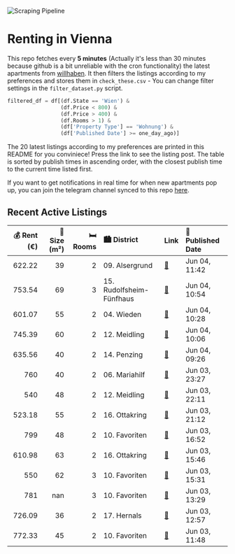 ![Scraping Pipeline](https://github.com/AthomsG/renting-in-vienna/actions/workflows/run_pipeline.yml/badge.svg)


# Renting in Vienna

This repo fetches every **5 minutes** (Actually it's less than 30 minutes because github is a bit unreliable with the cron functionality) the latest apartments from [willhaben](https://www.willhaben.at/).
It then filters the listings according to my preferences and stores them in `check_these.csv` - You can change filter settings in the `filter_dataset.py` script.

```python
filtered_df = df[(df.State == 'Wien') & 
                 (df.Price < 800) &
                 (df.Price > 400) &
                 (df.Rooms > 1) &
                 (df['Property Type'] == 'Wohnung') &
                 (df['Published Date'] >= one_day_ago)]
```

The 20 latest listings according to my preferences are printed in this README for you conviniece! Press the link to see the listing post.
The table is sorted by publish times in ascending order, with the closest publish time to the current time listed first.

If you want to get notifications in real time for when new apartments pop up, you can join the telegram channel synced to this repo [here](https://t.me/+1HPAYOf5BSsyNTlk).

## Recent Active Listings

|   💰 Rent (€) |   📏 Size (m²) |   🛏️ Rooms | 🏙️ District              | Link                                                                                                                                                                                                                       | 📅 Published Date   |
|-------------:|--------------:|-----------:|:-------------------------|:---------------------------------------------------------------------------------------------------------------------------------------------------------------------------------------------------------------------------|:-------------------|
|       622.22 |            39 |          2 | 09. Alsergrund           | [🔗](https://www.willhaben.at/iad/immobilien/d/mietwohnungen/wien/wien-1090-alsergrund/openhouse-am-6.6.-von-13:00---13:20-uhr%21-keine-anrufe-anfragen-nur-per-mail%21-1158485666/)                                        | Jun 04, 11:42      |
|       753.54 |            69 |          3 | 15. Rudolfsheim-Fünfhaus | [🔗](https://www.willhaben.at/iad/immobilien/d/mietwohnungen/wien/wien-1150-rudolfsheim-f%C3%BCnfhaus/m%C3%A4rzstra%C3%9Fe-3-zimmer-n%C3%A4he-u-bahn-1049863048/)                                                           | Jun 04, 10:54      |
|       601.07 |            55 |          2 | 04. Wieden               | [🔗](https://www.willhaben.at/iad/immobilien/d/mietwohnungen/wien/wien-1040-wieden/1040-sch%C3%B6ne-2-zimmer-wohnung-nahe-alois-drasche-park-1138123774/)                                                                   | Jun 04, 10:28      |
|       745.39 |            60 |          2 | 12. Meidling             | [🔗](https://www.willhaben.at/iad/immobilien/d/mietwohnungen/wien/wien-1120-meidling/sonnige-ruhige-2-zimmer-wohnung-n%C3%A4he-s-bahn/-u6/-u4-1268194228/)                                                                  | Jun 04, 10:06      |
|       635.56 |            40 |          2 | 14. Penzing              | [🔗](https://www.willhaben.at/iad/immobilien/d/mietwohnungen/wien/wien-1140-penzing/singlehit-mit-einbauk%C3%BCche%21-1816450494/)                                                                                          | Jun 04, 09:26      |
|       760    |            40 |          2 | 06. Mariahilf            | [🔗](https://www.willhaben.at/iad/immobilien/d/mietwohnungen/wien/wien-1060-mariahilf/wohnung-in-1060-wien-1675858195/)                                                                                                     | Jun 03, 23:27      |
|       540    |            48 |          2 | 12. Meidling             | [🔗](https://www.willhaben.at/iad/immobilien/d/mietwohnungen/wien/wien-1120-meidling/%28reserviert%29-%21-dringend%21-gemeindewohnung%21-direktvergabe-nur-mit-g%C3%BCltigem-wiener-wohnticket-vms-30.04.25%21-1068837510/) | Jun 03, 22:11      |
|       523.18 |            55 |          2 | 16. Ottakring            | [🔗](https://www.willhaben.at/iad/immobilien/d/mietwohnungen/wien/wien-1160-ottakring/helle-wohnung-mit-2-zimmer-1623742588/)                                                                                               | Jun 03, 21:12      |
|       799    |            48 |          2 | 10. Favoriten            | [🔗](https://www.willhaben.at/iad/immobilien/d/mietwohnungen/wien/wien-1100-favoriten/viola-park---ihre-wohlf%C3%BChloase-am-laaer-berg-826805229/)                                                                         | Jun 03, 16:52      |
|       610.98 |            63 |          2 | 16. Ottakring            | [🔗](https://www.willhaben.at/iad/immobilien/d/mietwohnungen/wien/wien-1160-ottakring/n%C3%A4he-u3-ottakring-:-voll-m%C3%B6blierte-mietwohnung%21-1704328784/)                                                              | Jun 03, 15:46      |
|       550    |            62 |          3 | 10. Favoriten            | [🔗](https://www.willhaben.at/iad/immobilien/d/mietwohnungen/wien/wien-1100-favoriten/gemeindewohnung-direktvergabe-1264527284/)                                                                                            | Jun 03, 15:31      |
|       781    |           nan |          3 | 10. Favoriten            | [🔗](https://www.willhaben.at/iad/immobilien/d/mietwohnungen/wien/wien-1100-favoriten/mitten-im-10ten---zentral-und-ruhig-gelegen-1489804131/)                                                                              | Jun 03, 13:29      |
|       726.09 |            36 |          2 | 17. Hernals              | [🔗](https://www.willhaben.at/iad/immobilien/d/mietwohnungen/wien/wien-1170-hernals/neubauprojekt-hernals---bezugsfertig-juli-2025---hochwertige-mietwohnungen-%2Ainkl.-einbauk%C3%BCche%2A-1860009511/)                    | Jun 03, 12:57      |
|       772.33 |            45 |          2 | 10. Favoriten            | [🔗](https://www.willhaben.at/iad/immobilien/d/mietwohnungen/wien/wien-1100-favoriten/geschmackvolles-2-zimmer-apartment-mit-balkon-im-sonnwendviertel-1534706878/)                                                         | Jun 03, 11:48      |
